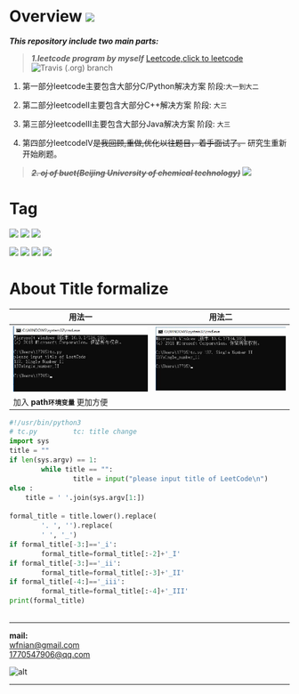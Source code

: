 
# Overview ![](https://img.shields.io/badge/property-personal%20repository-brightgreen.svg)


***This repository include two main parts:***
 
> ***1.leetcode program by myself***   [Leetcode,click to leetcode](https://leetcode.com/problemset/algorithms/) 
![Travis (.org) branch](https://img.shields.io/badge/build-running-brightgreen.svg)

1. 第一部分leetcode主要包含大部分C/Python解决方案 阶段:`大一到大二`

2. 第二部分leetcodeII主要包含大部分C++解决方案 阶段: `大三`

3. 第三部分leetcodeIII主要包含大部分Java解决方案 阶段: `大三`

4. 第四部分leetcodeIV~~是我回顾,重做,优化以往题目，着手面试了。~~ 研究生重新开始刷题。

> ***~~2. oj of buct(Beijing University of chemical technology)~~*** ![](https://img.shields.io/badge/status-deleted-red.svg)
# Tag 

  ![](https://img.shields.io/badge/label-LeetCode-brightgreen.svg) ![](https://img.shields.io/badge/label-DataStructer-green.svg)  ![](https://img.shields.io/badge/label-Algorithm-orange.svg) 

 ![](https://img.shields.io/badge/language-C-blue.svg) ![](https://img.shields.io/badge/language-CPP-blue.svg) ![](https://img.shields.io/badge/language-Java-blue.svg) ![](https://img.shields.io/badge/language-Python-blue.svg)

# About Title formalize

|用法一|用法二|
|--|--|
|![](https://github.com/wfnian/Programming_Language/blob/master/sundry/1.jpg?raw=true)|![](https://github.com/wfnian/Programming_Language/blob/master/sundry/2.jpg?raw=true)|
|加入 __path`环境变量`__ 更加方便|
```py
#!/usr/bin/python3 
# tc.py         tc: title change
import sys
title = ""
if len(sys.argv) == 1:
        while title == "":
                title = input("please input title of LeetCode\n")
else :
	title = ' '.join(sys.argv[1:])

formal_title = title.lower().replace(
        '. ', '').replace(
        ' ', '_')
if formal_title[-3:]=='_i':
        formal_title=formal_title[:-2]+'_I'
if formal_title[-3:]=='_ii':
        formal_title=formal_title[:-3]+'_II'
if formal_title[-4:]=='_iii':
        formal_title=formal_title[:-4]+'_III'
print(formal_title)



```
___

 
**mail:**  
<wfnian@gmail.com>  
<1770547906@qq.com>

   ![alt](https://img.imgdb.cn/item/5f81687e1cd1bbb86bf68094.jpg "logo : 阴阳师小金鱼")   

---

